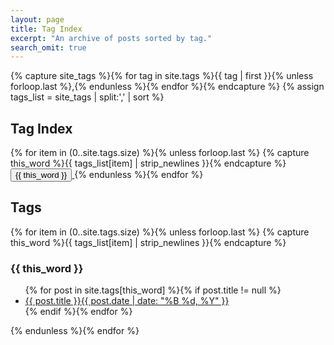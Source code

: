 ```yaml
---
layout: page
title: Tag Index
excerpt: "An archive of posts sorted by tag."
search_omit: true
---
```


{% capture site_tags %}{% for tag in site.tags %}{{ tag | first }}{% unless forloop.last %},{% endunless %}{% endfor %}{% endcapture %}
{% assign tags_list = site_tags | split:',' | sort %}

<div class="demo-blog">
<div class="demo-blog__posts mdl-grid page-content">

<h2 class="mdl-cell mdl-cell--12-col">Tag Index</h2>

<div class="blog__post mdl-cell mdl-cell--12-col">
{% for item in (0..site.tags.size) %}{% unless forloop.last %}
  {% capture this_word %}{{ tags_list[item] | strip_newlines }}{% endcapture %}
  <a href="#{{ this_word }}" class="tag--link">
  <button class="mdl-button mdl-js-button mdl-button--primary mdl-badge mdl-badge--overlap" data-badge="{{ site.tags[this_word].size }}">
    {{ this_word }}
  </button>
  </a>
{% endunless %}{% endfor %}
</div>

<h2 class="mdl-cell mdl-cell--12-col">Tags</h2>

<div class="blog__post mdl-cell mdl-cell--12-col">

{% for item in (0..site.tags.size) %}{% unless forloop.last %}
  {% capture this_word %}{{ tags_list[item] | strip_newlines }}{% endcapture %}
  <h3 id="{{ this_word }}">{{ this_word }}</h3>
  <ul class="post-list mdl-list">
  {% for post in site.tags[this_word] %}{% if post.title != null %}
    <li><a href="{{ post.url }}">{{ post.title }}<span class="entry-date"><time datetime="{{ post.date | date_to_xmlschema }}">{{ post.date | date: "%B %d, %Y" }}</time></span></a></li>
  {% endif %}{% endfor %}
  </ul>
{% endunless %}{% endfor %}
</div>
</div>
</div>
